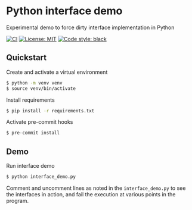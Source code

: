 # Python interface demo
Experimental demo to force dirty interface implementation in Python

[![CI](https://github.com/Lynxtickler/python-interface-demo/actions/workflows/ci.yml/badge.svg)](https://github.com/Lynxtickler/python-interface-demo/actions/workflows/ci.yml)
[![License: MIT](https://img.shields.io/badge/License-MIT-yellow.svg)](https://opensource.org/licenses/MIT)
[![Code style: black](https://img.shields.io/badge/code%20style-black-000000.svg)](https://github.com/psf/black)

## Quickstart

Create and activate a virtual environment
```bash
$ python -m venv venv
$ source venv/bin/activate
```

Install requirements
```bash
$ pip install -r requirements.txt
```

Activate pre-commit hooks
```bash
$ pre-commit install
```

## Demo

Run interface demo
```bash
$ python interface_demo.py
```

Comment and uncomment lines as noted in the `interface_demo.py` to see the
interfaces in action, and fail the execution at various points in the program.
